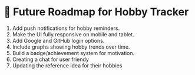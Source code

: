# 📍 Future Roadmap for Hobby Tracker

1. Add push notifications for hobby reminders.
2. Make the UI fully responsive on mobile and tablet.
3. Add Google and GitHub login options.
4. Include graphs showing hobby trends over time.
5. Build a badge/achievement system for motivation.
6. Creating a chat for user friendy
7. Updating the reference idea for their hobbies
